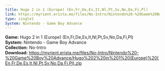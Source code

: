 ```yaml
---
title: Hugo 2 in 1 (Europe) (En,Fr,De,Es,It,Nl,Pt,Sv,No,Da,Fi,Pl)
link: https://myrient.erista.me/files/No-Intro/Nintendo%20-%20Game%20Boy%20Advance/Hugo%202%20in%201%20(Europe)%20(En,Fr,De,Es,It,Nl,Pt,Sv,No,Da,Fi,Pl).zip
type: single1
System: Nintendo - Game Boy Advance
---
```

<b>Game:</b> Hugo 2 in 1 (Europe) (En,Fr,De,Es,It,Nl,Pt,Sv,No,Da,Fi,Pl)<br>
<b>System:</b> Nintendo - Game Boy Advance<br>
<b>Collection:</b> No-Intro<br>
<b>Download:</b> https://myrient.erista.me/files/No-Intro/Nintendo%20-%20Game%20Boy%20Advance/Hugo%202%20in%201%20(Europe)%20(En,Fr,De,Es,It,Nl,Pt,Sv,No,Da,Fi,Pl).zip